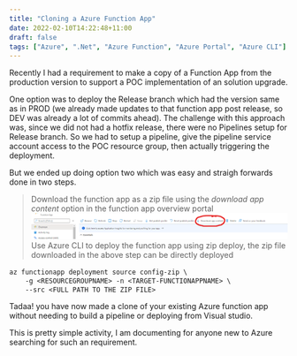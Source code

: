 ```yaml
---
title: "Cloning a Azure Function App"
date: 2022-02-10T14:22:48+11:00
draft: false
tags: ["Azure", ".Net", "Azure Function", "Azure Portal", "Azure CLI"]
---
```


Recently I had a requirement to make a copy of a Function App from the production version to support a POC implementation of an solution upgrade.   

One option was to deploy the Release branch which had the version same as in PROD (we already made updates to that function app post release, so DEV was already a lot of commits ahead). The challenge with this approach was, since we did not had a hotfix release, there were no Pipelines setup for Release branch. So we had to setup a pipeline, give the pipeline service account access to the POC resource group, then actually triggering the deployment.

But we ended up doing option two which was easy and straigh forwards done in two steps.
> Download the function app as a zip file using the *download app content* option in the function app overview portal
  ![Download Function Content](/blogimages/FunctionAppDownload.png)
> Use Azure CLI to deploy the function app using zip deploy, the zip file downloaded in the above step can be directly deployed
```
az functionapp deployment source config-zip \
    -g <RESOURCEGROUPNAME> -n <TARGET-FUNCTIONAPPNAME> \
    --src <FULL PATH TO THE ZIP FILE>
```

Tadaa! you have now made a clone of your existing Azure function app without needing to build a pipeline or deploying from Visual studio.

This is pretty simple activity, I am documenting for anyone new to Azure searching for such an requirement.
